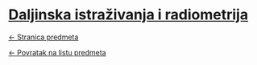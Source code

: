 # [Daljinska istraživanja i radiometrija](https://www.github.com/studosi-fer/DIR)
[<- Stranica predmeta](https://www.fer.unizg.hr/predmet/dir)

[<- Povratak na listu predmeta](https://www.github.com/studosi/FER)